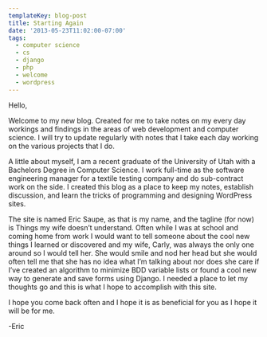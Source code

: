 ```yaml
---
templateKey: blog-post
title: Starting Again
date: '2013-05-23T11:02:00-07:00'
tags:
  - computer science
  - cs
  - django
  - php
  - welcome
  - wordpress
---
```

Hello,

Welcome to my new blog.  Created for me to take notes on my every day workings and findings in the areas of web development and computer science.  I will try to update regularly with notes that I take each day working on the various projects that I do.

A little about myself, I am a recent graduate of the University of Utah with a Bachelors Degree in Computer Science.  I work full-time as the software engineering manager for a textile testing company and do sub-contract work on the side.  I created this blog as a place to keep my notes, establish discussion, and learn the tricks of programming and designing WordPress sites.

The site is named Eric Saupe, as that is my name, and the tagline (for now) is Things my wife doesn’t understand.  Often while I was at school and coming home from work I would want to tell someone about the cool new things I learned or discovered and my wife, Carly, was always the only one around so I would tell her.  She would smile and nod her head but she would often tell me that she has no idea what I’m talking about nor does she care if I’ve created an algorithm to minimize BDD variable lists or found a cool new way to generate and save forms using Django.  I needed a place to let my thoughts go and this is what I hope to accomplish with this site.

I hope you come back often and I hope it is as beneficial for you as I hope it will be for me.

\-Eric
